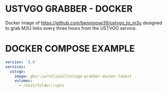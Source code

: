 # USTVGO GRABBER - DOCKER
Docker image of https://github.com/benmoose39/ustvgo_to_m3u designed to grab M3U links every three hours from the USTVGO service.

# DOCKER COMPOSE EXAMPLE
```yaml
version: '3.4'
services:
  ustvgo:
    image: ghcr.io/colino17/ustvgo-grabber-docker:latest
    volumes:
      - /host/folder:/iptv
```
